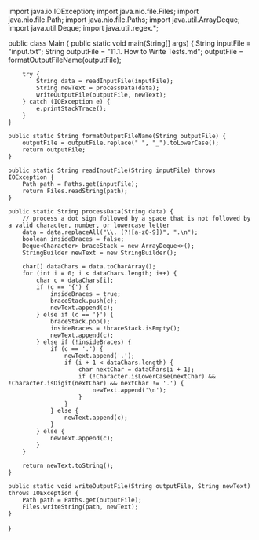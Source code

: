 import java.io.IOException;
import java.nio.file.Files;
import java.nio.file.Path;
import java.nio.file.Paths;
import java.util.ArrayDeque;
import java.util.Deque;
import java.util.regex.*;

public class Main {
    public static void main(String[] args) {
        String inputFile = "input.txt";
        String outputFile = "11.1. How to Write Tests.md";
        outputFile = formatOutputFileName(outputFile);

        try {
            String data = readInputFile(inputFile);
            String newText = processData(data);
            writeOutputFile(outputFile, newText);
        } catch (IOException e) {
            e.printStackTrace();
        }
    }

    public static String formatOutputFileName(String outputFile) {
        outputFile = outputFile.replace(" ", "_").toLowerCase();
        return outputFile;
    }

    public static String readInputFile(String inputFile) throws IOException {
        Path path = Paths.get(inputFile);
        return Files.readString(path);
    }

    public static String processData(String data) {
        // process a dot sign followed by a space that is not followed by a valid character, number, or lowercase letter
        data = data.replaceAll("\\. (?![a-z0-9])", ".\n");
        boolean insideBraces = false;
        Deque<Character> braceStack = new ArrayDeque<>();
        StringBuilder newText = new StringBuilder();

        char[] dataChars = data.toCharArray();
        for (int i = 0; i < dataChars.length; i++) {
            char c = dataChars[i];
            if (c == '{') {
                insideBraces = true;
                braceStack.push(c);
                newText.append(c);
            } else if (c == '}') {
                braceStack.pop();
                insideBraces = !braceStack.isEmpty();
                newText.append(c);
            } else if (!insideBraces) {
                if (c == '.') {
                    newText.append('.');
                    if (i + 1 < dataChars.length) {
                        char nextChar = dataChars[i + 1];
                        if (!Character.isLowerCase(nextChar) && !Character.isDigit(nextChar) && nextChar != '.') {
                            newText.append('\n');
                        }
                    }
                } else {
                    newText.append(c);
                }
            } else {
                newText.append(c);
            }
        }

        return newText.toString();
    }

    public static void writeOutputFile(String outputFile, String newText) throws IOException {
        Path path = Paths.get(outputFile);
        Files.writeString(path, newText);
    }
}
